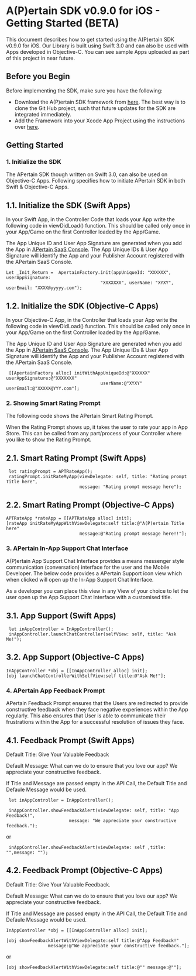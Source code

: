A(P)ertain SDK v0.9.0 for iOS - Getting Started (BETA)
======================================================

This document describes how to get started using the A(P)ertain SDK v0.9.0 for iOS. Our Library is built using Swift 3.0 and can also be used with Apps developed in Objective-C. You can see sample Apps uploaded as part of this project in near future.

Before you Begin
----------------

Before implementing the SDK, make sure you have the following:

* Download the A(P)ertain SDK framework from [here](https://github.com/jkltech/apertain-sdk-ios). The best way is to clone the Git Hub project, such that future updates for the SDK are integrated immediately.
* Add the Framework into your Xcode App Project using the instructions over [here](https://github.com/jkltech/apertain-sdk-ios/blob/master/XCode_Instructions.md).

Getting Started
---------------

### 1. Initialize the SDK

The APertain SDK though written on Swift 3.0, can also be used on Objective-C Apps. Following specifies how to initiate APertain SDK in both Swift & Objective-C Apps.
	
## 1.1. Initialize the SDK (Swift Apps)

In your Swift App, in the Controller Code that loads your App write the following code in viewDidLoad() function. This should be called only once in your App/Game on the first Controller loaded by the App/Game.
	
The App Unique ID and User App Signature are generated when you add the App in [APertain SaaS Console](https://www.apertain.com/login.apt). The App Unique IDs & User App Signature will identify the App and your Publisher Account registered with the APertain SaaS Console.

	Let _Init_Return =  ApertainFactory.init(appUniqueId: "XXXXXX", userAppSignature: 
										"XXXXXXX", userName: "XYXY", userEmail: "XXXX@yyyyy.com");

## 1.2. Initialize the SDK (Objective-C Apps)

In your Objective-C App, in the Controller that loads your App write the following code in viewDidLoad() function. This should be called only once in your App/Game on the first Controller loaded by the App/Game.
	
The App Unique ID and User App Signature are generated when you add the App in [APertain SaaS Console](https://www.apertain.com/login.apt). The App Unique IDs & User App Signature will identify the App and your Publisher Account registered with the APertain SaaS Console.

	 [[ApertainFactory alloc] initWithAppUniqueId:@"XXXXXX" userAppSignature:@"XXXXXXX"
										userName:@"XYXY" userEmail:@"XXXXX@YYY.com"];
	
### 2. Showing Smart Rating Prompt

The following code shows the APertain Smart Rating Prompt.

When the Rating Prompt shows up, it takes the user to rate your app in App Store. This can be called from any part/process of your Controller where you like to show the Rating Prompt.

## 2.1. Smart Rating Prompt (Swift Apps)

	 let ratingPrompt = APTRateApp();
     ratingPrompt.initRateMyApp(viewDelegate: self, title: "Rating prompt Title here",
								message: "Rating prompt message here");

## 2.2. Smart Rating Prompt (Objective-C Apps)

	APTRateApp *rateApp = [[APTRateApp alloc] init];
    [rateApp initRateMyAppWithViewDelegate:self title:@"A(P)ertain Title here"
								message:@"Rating prompt message here!!"];
	
### 3. APertain In-App Support Chat Interface

A(P)ertain App Support Chat Interface provides a means messenger style communication (conversation) interface for the user and the Mobile Developer. The below code provides a APertain Support icon view which when clicked will open up the In-App Support Chat Interface. 

As a developer you can place this view in any View of your choice to let the user open up the App Support Chat Interface with a customised title.

## 3.1. App Support (Swift Apps)

     let inAppController = InAppController();
     inAppController.launchChatController(selfView: self, title: "Ask Me!");

## 3.2. App Support (Objective-C Apps)

	InAppController *obj = [[InAppController alloc] init];
    [obj launchChatControllerWithSelfView:self title:@"Ask Me!"];

### 4. APertain App Feedback Prompt

APertain Feedback Prompt ensures that the Users are redirected to provide constructive feedback when they face negative experiences within the App regularly. This also ensures that User is able to communicate their frustrations within the App for a successful resolution of issues they face. 

## 4.1. Feedback Prompt (Swift Apps)

Default Title: Give Your Valuable Feedback

Default Message: What can we do to ensure that you love our app? We appreciate your constructive feedback.

If Title and Message are passed empty in the API Call, the Default Title and Defaule Message would be used.
      
     let inAppController = InAppController();
	 
     inAppController.showFeedbackAlert(viewDelegate: self, title: "App Feedback!",
							message: "We appreciate your constructive feedback.");
	 
or

     inAppController.showFeedbackAlert(viewDelegate: self ,title:  "",message: "");


## 4.2. Feedback Prompt (Objective-C Apps)

Default Title: Give Your Valuable Feedback.

Default Message: What can we do to ensure that you love our app? We appreciate your constructive feedback.

If Title and Message are passed empty in the API Call, the Default Title and Defaule Message would be used.
      
	InAppController *obj = [[InAppController alloc] init];
    
	[obj showFeedbackAlertWithViewDelegate:self title:@"App Feedback!" 
					message:@"We appreciate your constructive feedback."];
	
or

	[obj showFeedbackAlertWithViewDelegate:self title:@"" message:@""];
